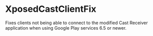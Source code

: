 XposedCastClientFix
=============

Fixes clients not being able to connect to the modified Cast Receiver application when using Google Play services 6.5 or newer.
